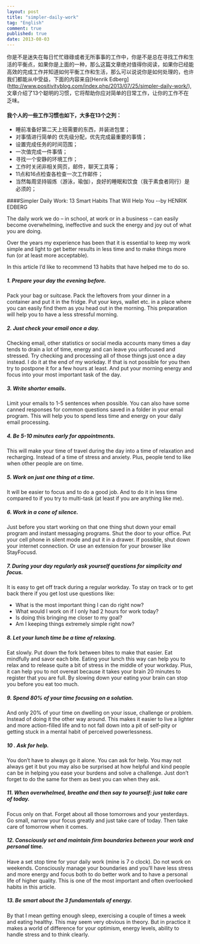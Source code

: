 ```yaml
---
layout: post
title: "simpler-daily-work"
tag: "English"
comment: true
published: true
date: 2013-08-03
---
```


你是不是迷失在每日忙忙碌碌或者无所事事的工作中，你是不是总在寻找工作和生活的平衡点，如果你是上面的一种，那么这篇文章绝对值得你阅读，如果你已经能高效的完成工作并知道如何平衡工作和生活，那么可以说说你是如何处理的，也许我们都能从中受益，下面的内容来自[Henrik Edberg] (http://www.positivityblog.com/index.php/2013/07/25/simpler-daily-work/),文章介绍了13个聪明的习惯，它将帮助你应对简单的日常工作，让你的工作不在乏味。

#### 我个人的一些工作习惯也如下，大多在13个之列：   
* 睡前准备好第二天上班需要的东西，并装进包里；   
* 对事情进行简单的 优先级分配，优先完成最重要的事情；
* 设置完成任务的时间范围；
* 一次值完成一件事情；
* 寻找一个安静的环境工作；
* 工作时关闭非相关网页，邮件，聊天工具等；
* 11点和16点检查各检查一次工作邮件；
* 当然每周坚持锻炼（游泳，瑜伽），良好的睡眠和饮食（我于素食者同行）是必须的；

####Simpler Daily Work: 13 Smart Habits That Will Help You
--by HENRIK EDBERG

The daily work we do – in school, at work or in a business – can easily become overwhelming, ineffective and suck the energy and joy out of what you are doing.

Over the years my experience has been that it is essential to keep my work simple and light to get better results in less time and to make things more fun (or at least more acceptable).

In this article I’d like to recommend 13 habits that have helped me to do so.

#####  1. Prepare your day the evening before.     
Pack your bag or suitcase. Pack the leftovers from your dinner in a container and put it in the fridge. Put your keys, wallet etc. in a place where you can easily find them as you head out in the morning. This preparation will help you to have a less stressful morning.  

##### 2. Just check your email once a day.    
Checking email, other statistics or social media accounts many times a day tends to drain a lot of time, energy and can leave you unfocused and stressed. Try checking and processing all of those things just once a day instead. I do it at the end of my workday.
If that is not possible for you then try to postpone it for a few hours at least. And put your morning energy and focus into your most important task of the day.
#####  3. Write shorter emails.    
Limit your emails to 1-5 sentences when possible. You can also have some canned responses for common questions saved in a folder in your email program. This will help you to spend less time and energy on your daily email processing.
#####  4. Be 5-10 minutes early for appointments.    
This will make your time of travel during the day into a time of relaxation and recharging. Instead of a time of stress and anxiety. Plus, people tend to like when other people are on time.
#####  5. Work on just one thing at a time.      
It will be easier to focus and to do a good job. And to do it in less time compared to if you try to multi-task (at least if you are anything like me).
#####  6. Work in a cone of silence.     
Just before you start working on that one thing shut down your email program and instant messaging programs. Shut the door to your office. Put your cell phone in silent mode and put it in a drawer. If possible, shut down your internet connection. Or use an extension for your browser like StayFocusd.
#####  7. During your day regularly ask yourself questions for simplicity and focus.     
It is easy to get off track during a regular workday. To stay on track or to get back there if you get lost use questions like:   
- What is the most important thing I can do right now?     
- What would I work on if I only had 2 hours for work today?     
- Is doing this bringing me closer to my goal?     
- Am I keeping things extremely simple right now?      
#####  8. Let your lunch time be a time of relaxing.    
Eat slowly. Put down the fork between bites to make that easier. Eat mindfully and savor each bite. Eating your lunch this way can help you to relax and to release quite a bit of stress in the middle of your workday. Plus, it can help you to not overeat because it takes your brain 20 minutes to register that you are full. By slowing down your eating your brain can stop you before you eat too much.
#####  9. Spend 80% of your time focusing on a solution.     
And only 20% of your time on dwelling on your issue, challenge or problem. Instead of doing it the other way around. This makes it easier to live a lighter and more action-filled life and to not fall down into a pit of self-pity or getting stuck in a mental habit of perceived powerlessness.
#####  10 . Ask for help.     
You don’t have to always go it alone. You can ask for help. You may not always get it but you may also be surprised at how helpful and kind people can be in helping you ease your burdens and solve a challenge. Just don’t forget to do the same for them as best you can when they ask.
#####  11. When overwhelmed, breathe and then say to yourself: just take care of today.      
Focus only on that. Forget about all those tomorrows and your yesterdays. Go small, narrow your focus greatly and just take care of today. Then take care of tomorrow when it comes.
#####  12. Consciously set and maintain firm boundaries between your work and personal time. 
Have a set stop time for your daily work (mine is 7 o clock). Do not work on weekends. Consciously manage your boundaries and you’ll have less stress and more energy and focus both to do better work and to have a personal life of higher quality. This is one of the most important and often overlooked habits in this article.
#####  13. Be smart about the 3 fundamentals of energy. 
By that I mean getting enough sleep, exercising a couple of times a week and eating healthy. This may seem very obvious in theory. But in practice it makes a world of difference for your optimism, energy levels, ability to handle stress and to think clearly.